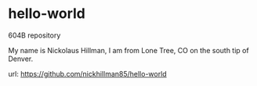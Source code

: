 # hello-world

604B repository

My name is Nickolaus Hillman, I am from Lone Tree, CO on the south tip of Denver. 


url: https://github.com/nickhillman85/hello-world
